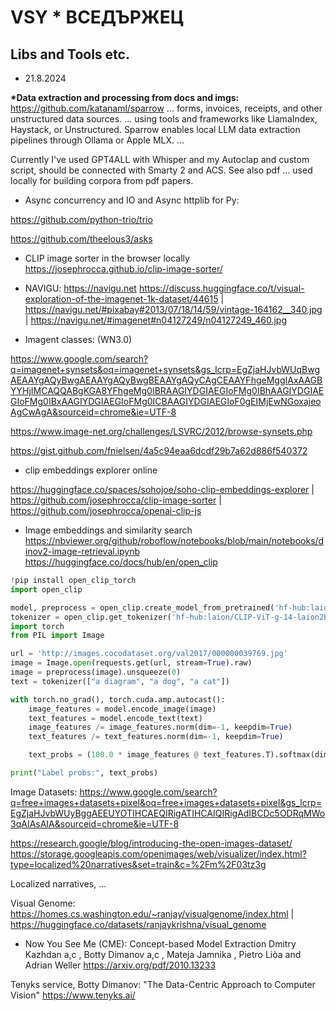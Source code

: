 # VSY * ВСЕДЪРЖЕЦ
## Libs and Tools etc.

* 21.8.2024
 
__*Data extraction and processing from docs and imgs:__ https://github.com/katanaml/sparrow
... forms, invoices, receipts, and other unstructured data sources. ... using tools and frameworks like LlamaIndex, Haystack, or Unstructured. Sparrow enables local LLM data extraction pipelines through Ollama or Apple MLX. ...

Currently I've used GPT4ALL with Whisper and my Autoclap and custom script, should be connected with Smarty 2 and ACS.
See also pdf ... used locally for building corpora from pdf papers.

* Async concurrency and IO and Async httplib for Py: 

https://github.com/python-trio/trio

https://github.com/theelous3/asks

* CLIP image sorter in the browser locally
https://josephrocca.github.io/clip-image-sorter/

* NAVIGU: 
https://navigu.net
https://discuss.huggingface.co/t/visual-exploration-of-the-imagenet-1k-dataset/44615 | 
https://navigu.net/#pixabay#2013/07/18/14/59/vintage-164162__340.jpg | 
https://navigu.net/#imagenet#n04127249/n04127249_460.jpg

* Imagent classes: (WN3.0)

 https://www.google.com/search?q=imagenet+synsets&oq=imagenet+synsets&gs_lcrp=EgZjaHJvbWUqBwgAEAAYgAQyBwgAEAAYgAQyBwgBEAAYgAQyCAgCEAAYFhgeMggIAxAAGBYYHjIMCAQQABgKGA8YFhgeMg0IBRAAGIYDGIAEGIoFMg0IBhAAGIYDGIAEGIoFMg0IBxAAGIYDGIAEGIoFMg0ICBAAGIYDGIAEGIoF0gEIMjEwNGoxajeoAgCwAgA&sourceid=chrome&ie=UTF-8
 
https://www.image-net.org/challenges/LSVRC/2012/browse-synsets.php

https://gist.github.com/fnielsen/4a5c94eaa6dcdf29b7a62d886f540372


* clip embeddings explorer online

https://huggingface.co/spaces/sohojoe/soho-clip-embeddings-explorer | https://github.com/josephrocca/clip-image-sorter  | https://github.com/josephrocca/openai-clip-js


* Image embeddings and similarity search
https://nbviewer.org/github/roboflow/notebooks/blob/main/notebooks/dinov2-image-retrieval.ipynb
https://huggingface.co/docs/hub/en/open_clip
```python
!pip install open_clip_torch
import open_clip

model, preprocess = open_clip.create_model_from_pretrained('hf-hub:laion/CLIP-ViT-g-14-laion2B-s12B-b42K')
tokenizer = open_clip.get_tokenizer('hf-hub:laion/CLIP-ViT-g-14-laion2B-s12B-b42K')
import torch
from PIL import Image

url = 'http://images.cocodataset.org/val2017/000000039769.jpg'
image = Image.open(requests.get(url, stream=True).raw)
image = preprocess(image).unsqueeze(0)
text = tokenizer(["a diagram", "a dog", "a cat"])

with torch.no_grad(), torch.cuda.amp.autocast():
    image_features = model.encode_image(image)
    text_features = model.encode_text(text)
    image_features /= image_features.norm(dim=-1, keepdim=True)
    text_features /= text_features.norm(dim=-1, keepdim=True)

    text_probs = (100.0 * image_features @ text_features.T).softmax(dim=-1)

print("Label probs:", text_probs) 
```

Image Datasets: https://www.google.com/search?q=free+images+datasets+pixel&oq=free+images+datasets+pixel&gs_lcrp=EgZjaHJvbWUyBggAEEUYOTIHCAEQIRigATIHCAIQIRigAdIBCDc5ODRqMWo3qAIAsAIA&sourceid=chrome&ie=UTF-8

https://research.google/blog/introducing-the-open-images-dataset/
https://storage.googleapis.com/openimages/web/visualizer/index.html?type=localized%20narratives&set=train&c=%2Fm%2F03tz3g

Localized narratives, ... 

Visual Genome: https://homes.cs.washington.edu/~ranjay/visualgenome/index.html | https://huggingface.co/datasets/ranjaykrishna/visual_genome

* Now You See Me (CME): Concept-based Model Extraction
Dmitry Kazhdan a,c
, Botty Dimanov a,c
, Mateja Jamnika
, Pietro Liòa
and Adrian Weller
https://arxiv.org/pdf/2010.13233

Tenyks service, Botty Dimanov: "The Data-Centric Approach to Computer Vision"
https://www.tenyks.ai/  



